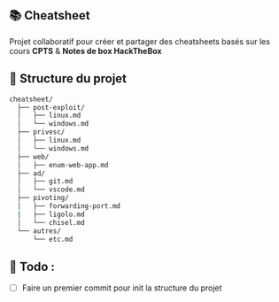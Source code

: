 ## 📚 Cheatsheet

Projet collaboratif pour créer et partager des cheatsheets basés sur les cours **CPTS** & **Notes de box HackTheBox**

## 📂 Structure du projet

```bash
cheatsheet/
  ├── post-exploit/
  │   ├── linux.md
  │   └── windows.md
  ├── privesc/
  │   ├── linux.md
  │   └── windows.md
  ├── web/
  │   ├── enum-web-app.md
  ├── ad/
  │   ├── git.md
  │   └── vscode.md
  ├── pivoting/
  │   ├── forwarding-port.md
  |   ├── ligolo.md
  │   └── chisel.md
  └── autres/
      └── etc.md
```

## 📝 Todo : 
- [ ] Faire un premier commit pour init la structure du projet
